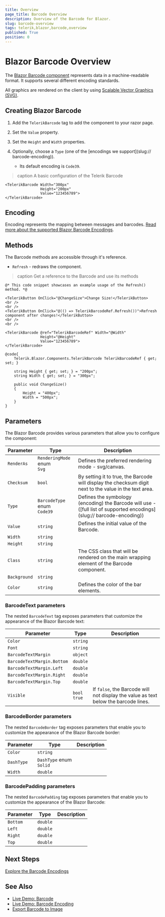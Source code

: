 ```yaml
---
title: Overview
page_title: Barcode Overview
description: Overview of the Barcode for Blazor.
slug: barcode-overview
tags: telerik,blazor,barcode,overview
published: True
position: 0
---
```


# Blazor Barcode Overview

The <a href="https://www.telerik.com/blazor-ui/barcode" target="_blank">Blazor Barcode component</a> represents data in a machine-readable format. It supports several different encoding standards.

All graphics are rendered on the client by using [Scalable Vector Graphics (SVG)](https://www.w3.org/Graphics/SVG/).

## Creating Blazor Barcode

1. Add the `TelerikBarcode` tag to add the component to your razor page.

1. Set the `Value` property.

1. Set the `Height` and `Width` properties.

1. Optionally, choose a `Type` (one of the [encodings we support](slug:// barcode-encoding)).
    * Its default encoding is `Code39`.

>caption A basic configuration of the Telerik Barcode

````RAZOR
<TelerikBarcode Width="300px"
                Height="200px"
                Value="123456789">
</TelerikBarcode>
````

## Encoding

Encoding represents the mapping between messages and barcodes. [Read more about the supported Blazor Barcode Encodings](slug://barcode-encoding).

## Methods

The Barcode methods are accessible through it's reference.

* `Refresh` - redraws the component.

>caption Get a reference to the Barcode and use its methods

````RAZOR
@* This code snippet showcases an example usage of the Refresh() method. *@

<TelerikButton OnClick="@ChangeSize">Change Size!</TelerikButton>
<br />
<br />
<TelerikButton OnClick="@(() => TelerikBarcodeRef.Refresh())">Refresh component after changes!</TelerikButton>
<br />
<br />

<TelerikBarcode @ref="TelerikBarcodeRef" Width="@Width"
                Height="@Height"
                Value="123456789">
</TelerikBarcode>

@code{
    Telerik.Blazor.Components.TelerikBarcode TelerikBarcodeRef { get; set; }

    string Height { get; set; } = "200px";
    string Width { get; set; } = "300px";

    public void ChangeSize()
    {
        Height = "400px";
        Width = "500px";
    }
}
````

## Parameters

The Blazor Barcode provides various parameters that allow you to configure the component:

| Parameter | Type | Description |
| ----------- | ----------- | ----------- |
| `RenderAs` | `RenderingMode` enum <br /> `Svg` | Defines the preferred rendering mode - svg/canvas. |
| `Checksum` | `bool` | By setting it to true, the Barcode will display the checksum digit next to the value in the text area. |
| `Type` | `BarcodeType` enum <br /> `Code39` | Defines the symbology (encoding) the Barcode will use - ([full list of supported encodings](slug:// barcode-encoding)) |
| `Value` | `string` | Defines the initial value of the Barcode. |
| `Width` | `string` | |
| `Height` | `string` | |
| `Class` | `string` | The CSS class that will be rendered on the main wrapping element of the Barcode component. |
| `Background` | `string` | |
| `Color` | `string` | Defines the color of the bar elements. |

### BarcodeText parameters

The nested `BarcodeText` tag exposes parameters that customize the appearance of the Blazor Barcode text:

| Parameter | Type | Description |
| ----------- | ----------- | ----------- |
| `Color` | `string` | |
| `Font` | `string` | |
| `BarcodeTextMargin` | `object` | |
| `BarcodeTextMargin.Bottom` | `double` | |
| `BarcodeTextMargin.Left` | `double` | |
| `BarcodeTextMargin.Right` | `double` | |
| `BarcodeTextMargin.Top` | `double` | |
| `Visible` | `bool` <br /> `true` | If `false`, the Barcode will not display the value as text below the barcode lines. |

### BarcodeBorder parameters

The nested `BarcodeBorder` tag exposes parameters that enable you to customize the appearance of the Blazor Barcode border:

| Parameter | Type | Description |
| ----------- | ----------- | ----------- |
| `Color` | `string` | |
| `DashType` | `DashType` enum <br /> `Solid`  | |
| `Width` | `double` | |

### BarcodePadding parameters

The nested `BarcodePadding` tag exposes parameters that enable you to customize the appearance of the Blazor Barcode:

| Parameter | Type | Description |
| ----------- | ----------- | ----------- |
| `Bottom` | `double` | |
| `Left` | `double` | |
| `Right` | `double` | |
| `Top` | `double` | |

## Next Steps

[Explore the Barcode Encodings](slug://barcode-encoding)

## See Also

* [Live Demo: Barcode](https://demos.telerik.com/blazor-ui/barcode/overview)
* [Live Demo: Barcode Encoding](https://demos.telerik.com/blazor-ui/barcode/encodings)
* [Export Barcode to Image](slug://qrcode-barcode-chart-kb-export-to-image)

